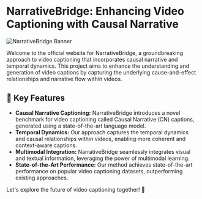# NarrativeBridge: Enhancing Video Captioning with Causal Narrative

![NarrativeBridge Banner](https://narrativebridge.github.io/)

Welcome to the official website for NarrativeBridge, a groundbreaking approach to video captioning that incorporates causal narrative and temporal dynamics. This project aims to enhance the understanding and generation of video captions by capturing the underlying cause-and-effect relationships and narrative flow within videos.

## 🌉 Key Features

- **Causal Narrative Captioning:** NarrativeBridge introduces a novel benchmark for video captioning called Causal Narrative (CN) captions, generated using a state-of-the-art language model.
- **Temporal Dynamics:** Our approach captures the temporal dynamics and causal relationships within videos, enabling more coherent and context-aware captions.
- **Multimodal Integration:** NarrativeBridge seamlessly integrates visual and textual information, leveraging the power of multimodal learning.
- **State-of-the-Art Performance:** Our method achieves state-of-the-art performance on popular video captioning datasets, outperforming existing approaches.


Let's explore the future of video captioning together! 🚀
